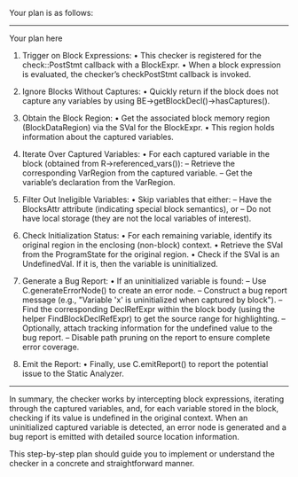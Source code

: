 Your plan is as follows:

------------------------------------------------------------
Your plan here

1. Trigger on Block Expressions:
   • This checker is registered for the check::PostStmt callback with a BlockExpr.
   • When a block expression is evaluated, the checker’s checkPostStmt callback is invoked.

2. Ignore Blocks Without Captures:
   • Quickly return if the block does not capture any variables by using BE->getBlockDecl()->hasCaptures().

3. Obtain the Block Region:
   • Get the associated block memory region (BlockDataRegion) via the SVal for the BlockExpr.
   • This region holds information about the captured variables.

4. Iterate Over Captured Variables:
   • For each captured variable in the block (obtained from R->referenced_vars()):
     – Retrieve the corresponding VarRegion from the captured variable.
     – Get the variable’s declaration from the VarRegion.

5. Filter Out Ineligible Variables:
   • Skip variables that either:
     – Have the BlocksAttr attribute (indicating special block semantics), or
     – Do not have local storage (they are not the local variables of interest).
     
6. Check Initialization Status:
   • For each remaining variable, identify its original region in the enclosing (non-block) context.
   • Retrieve the SVal from the ProgramState for the original region.
   • Check if the SVal is an UndefinedVal. If it is, then the variable is uninitialized.

7. Generate a Bug Report:
   • If an uninitialized variable is found:
     – Use C.generateErrorNode() to create an error node.
     – Construct a bug report message (e.g., "Variable 'x' is uninitialized when captured by block").
     – Find the corresponding DeclRefExpr within the block body (using the helper FindBlockDeclRefExpr) to get the source range for highlighting.
     – Optionally, attach tracking information for the undefined value to the bug report.
     – Disable path pruning on the report to ensure complete error coverage.
     
8. Emit the Report:
   • Finally, use C.emitReport() to report the potential issue to the Static Analyzer.

------------------------------------------------------------
In summary, the checker works by intercepting block expressions, iterating through the captured variables, and, for each variable stored in the block, checking if its value is undefined in the original context. When an uninitialized captured variable is detected, an error node is generated and a bug report is emitted with detailed source location information.

This step-by-step plan should guide you to implement or understand the checker in a concrete and straightforward manner.